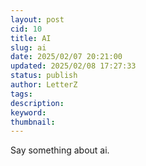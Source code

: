 ```yaml
---
layout: post
cid: 10
title: AI
slug: ai
date: 2025/02/07 20:21:00
updated: 2025/02/08 17:27:33
status: publish
author: LetterZ
tags: 
description: 
keyword: 
thumbnail: 
---
```



Say something about ai.